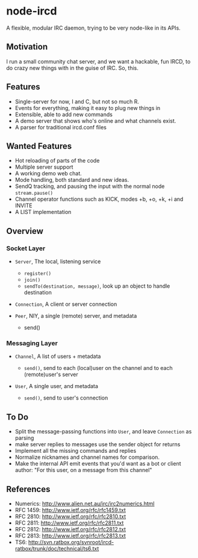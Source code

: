 # node-ircd #

A flexible, modular IRC daemon, trying to be very node-like in its APIs.

## Motivation ##

I run a small community chat server, and we want a hackable, fun IRCD, to do crazy new things with in the guise of IRC. So, this.

## Features ##

* Single-server for now, I and C, but not so much R.
* Events for everything, making it easy to plug new things in
* Extensible, able to add new commands
* A demo server that shows who's online and what channels exist.
* A parser for traditional ircd.conf files

## Wanted Features ##

* Hot reloading of parts of the code
* Multiple server support
* A working demo web chat.
* Mode handling, both standard and new ideas.
* SendQ tracking, and pausing the input with the normal node `stream.pause()`
* Channel operator functions such as KICK, modes +b, +o, +k, +i and INVITE
* A LIST implementation

## Overview ##

### Socket Layer ###

* `Server`, The local, listening service
  * `register()`
  * `join()`
  * `sendTo(destination, message)`, look up an object to handle destination

* `Connection`, A client or server connection

* `Peer`, NIY, a single (remote) server, and metadata
  * send()
  
### Messaging Layer ###

* `Channel`, A list of users + metadata
  * `send()`, send to each (local)user on the channel and to each (remote)user's server

* `User`, A single user, and metadata
  * `send()`, send to user's connection

## To Do ##

* Split the message-passing functions into `User`, and leave `Connection` as parsing
* make server replies to messages use the sender object for returns
* Implement all the missing commands and replies
* Normalize nicknames and channel names for comparison.
* Make the internal API emit events that you'd want as a bot or client author: "For this user, on a message from this channel"

## References ##
* Numerics: http://www.alien.net.au/irc/irc2numerics.html
* RFC 1459: http://www.ietf.org/rfc/rfc1459.txt
* RFC 2810: http://www.ietf.org/rfc/rfc2810.txt
* RFC 2811: http://www.ietf.org/rfc/rfc2811.txt
* RFC 2812: http://www.ietf.org/rfc/rfc2812.txt
* RFC 2813: http://www.ietf.org/rfc/rfc2813.txt
* TS6: http://svn.ratbox.org/svnroot/ircd-ratbox/trunk/doc/technical/ts6.txt
